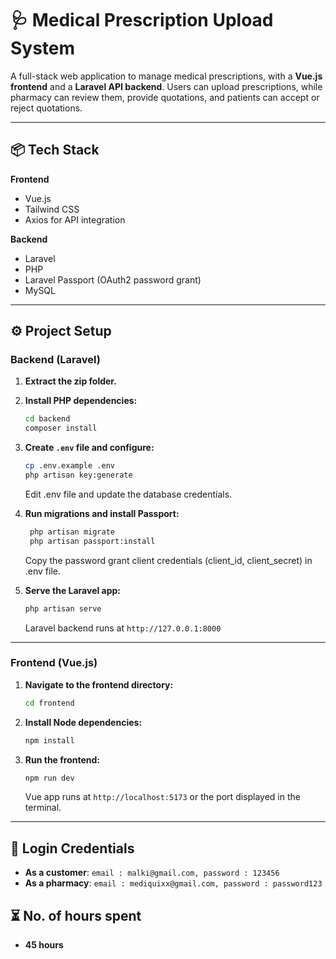 # 🩺 Medical Prescription Upload System

A full-stack web application to manage medical prescriptions, with a **Vue.js frontend** and a **Laravel API backend**. Users can upload prescriptions, while pharmacy can review them, provide quotations, and patients can accept or reject quotations.

---

## 📦 Tech Stack

**Frontend**
- Vue.js
- Tailwind CSS
- Axios for API integration

**Backend**
- Laravel
- PHP
- Laravel Passport (OAuth2 password grant)
- MySQL

---

## ⚙️ Project Setup

### Backend (Laravel)

1. **Extract the zip folder.**


2. **Install PHP dependencies:**

   ```bash
   cd backend
   composer install
   ```

3. **Create `.env` file and configure:**

   ```bash
   cp .env.example .env
   php artisan key:generate
   ```

   Edit .env file and update the database credentials.

4. **Run migrations and install Passport:**

   ```bash
    php artisan migrate
    php artisan passport:install
   ```

   Copy the password grant client credentials (client_id, client_secret) in .env file.

5. **Serve the Laravel app:**

   ```bash
   php artisan serve
   ```

   Laravel backend runs at `http://127.0.0.1:8000`

---

### Frontend (Vue.js)

1. **Navigate to the frontend directory:**

   ```bash
   cd frontend
   ```

2. **Install Node dependencies:**

   ```bash
   npm install
   ```

3. **Run the frontend:**

   ```bash
   npm run dev
   ```

   Vue app runs at `http://localhost:5173` or the port displayed in the terminal.

---

## 🔐 Login Credentials

* **As a customer**: `email : malki@gmail.com, password : 123456`
* **As a pharmacy**: `email : mediquixx@gmail.com, password : password123`


## ⏳ No. of hours spent

* **45 hours**
